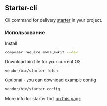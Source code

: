 ## Starter-cli
Cli command for delivery [starter](https://github.com/Mamau/starter) in your project.  
### Использование
Install
```bash
composer require mamau/wkit --dev
```
Download bin file for your current OS
```bash
vendor/bin/starter fetch
```
Optional - you can download example config
```bash
vendor/bin/starter config
```
More info for starter tool [on this page](https://github.com/Mamau/starter)
